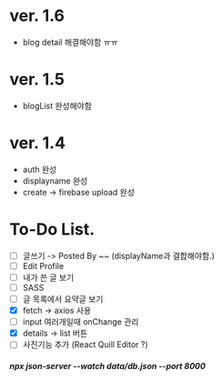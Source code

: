 # ver. 1.6
- blog detail 해결해야함 ㅠㅠ

# ver. 1.5
- blogList 완성해야함

# ver. 1.4
- auth 완성
- displayname 완성
- create -> firebase upload 완성


# To-Do List.
- [ ] 글쓰기 -> Posted By ~~ (displayName과 결합해야함.)
- [ ] Edit Profile
- [ ] 내가 쓴 글 보기
- [ ] SASS
- [ ] 글 목록에서 요약글 보기
- [x] fetch -> axios 사용
- [ ] input 여러개일때 onChange 관리
- [x] details -> list 버튼
- [ ] 사진기능 추가 (React Quill Editor ?)

##### npx json-server --watch data/db.json --port 8000

